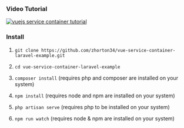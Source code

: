 ### Video Tutorial
[![vuejs service container tutorial](https://img.youtube.com/vi/ODMTuekriwo/0.jpg)](https://www.youtube.com/watch?v=ODMTuekriwo)


### Install

1. `git clone https://github.com/zhorton34/vue-service-container-laravel-example.git`

2. `cd vue-service-container-laravel-example` 

3. `composer install` (requires php and composer are installed on your system)

4. `npm install` (requires node and npm are installed on your system)
 
5. `php artisan serve` (requires php to be installed on your system)
 
6. `npm run watch` (requires node & npm are installed on your system)



